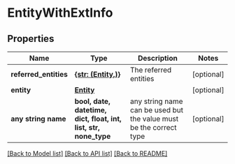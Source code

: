 # EntityWithExtInfo


## Properties
Name | Type | Description | Notes
------------ | ------------- | ------------- | -------------
**referred_entities** | [**{str: (Entity,)}**](Entity.md) | The referred entities | [optional] 
**entity** | [**Entity**](Entity.md) |  | [optional] 
**any string name** | **bool, date, datetime, dict, float, int, list, str, none_type** | any string name can be used but the value must be the correct type | [optional]

[[Back to Model list]](../README.md#documentation-for-models) [[Back to API list]](../README.md#documentation-for-api-endpoints) [[Back to README]](../README.md)


